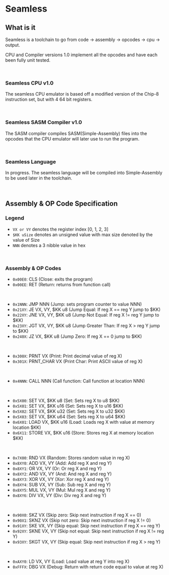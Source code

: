 # Seamless

## What is it
Seamless is a toolchain to go from code -> assembly -> opcodes -> cpu -> output. 

CPU and Compiler versions 1.0 implement all the opcodes and have each been fully unit tested.

<br>

### Seamless CPU v1.0
The seamless CPU emulator is based off a modified version of the Chip-8 instruction set, but with 4 64 bit registers. 

<br>

### Seamless SASM Compiler v1.0
The SASM compiler compiles SASM(Simple-Assembly) files into the opcodes that the CPU emulator will later use to run the program. 

<br>

### Seamless Language
In progress.
The seamless language will be compiled into Simple-Assembly to be used later in the toolchain.

<br>

## Assembly & OP Code Specification
### Legend
* `VX or VY`  denotes the register index [0, 1, 2, 3]
* `$KK uSize` denotes an unsigned value with max size denoted by the value of Size
* `NNN` denotes a 3 nibble value in hex

<br>

### Assembly & OP Codes
* `0x00E0`: CLS (Close: exits the program)
* `0x00EE`: RET (Return: returns from function call)

<br>

* `0x1NNN`: JMP NNN (Jump: sets program counter to value NNN)
* `0x21XY`: JE VX, VY, $KK u8 (Jump Equal: If reg X == reg Y jump to $KK)
* `0x22XY`: JNE VX, VY, $KK u8 (Jump Not Equal: If reg X != reg Y jump to $KK)
* `0x23XY`: JGT VX, VY, $KK u8 (Jump Greater Than: If reg X > reg Y jump to $KK)
* `0x240X`: JZ VX, $KK u8 (Jump Zero: If reg X == 0 jump to $KK)

<br>

* `0x300X`: PRNT VX (Print: Print decimal value of reg X)
* `0x301X`: PRNT_CHAR VX (Print Char: Print ASCII value of reg X)

<br>

* `0x4NNN`: CALL NNN (Call function: Call function at location NNN)

<br>

* `0x5X00`: SET VX, $KK u8 (Set: Sets reg X to u8 $KK)
* `0x5X01`: SET VX, $KK u16 (Set: Sets reg X to u16 $KK)
* `0x5X02`: SET VX, $KK u32 (Set: Sets reg X to u32 $KK)
* `0x5X03`: SET VX, $KK u64 (Set: Sets reg X to u64 $KK)
* `0x6X01`: LOAD VX, $KK u16 (Load: Loads reg X with value at memory location $KK)
* `0x6X11`: STORE VX, $KK u16 (Store: Stores reg X at memory location $KK)

<br>

* `0x7X00`: RND VX (Random: Stores random value in reg X)
* `0x8XY0`: ADD VX, VY (Add: Add reg X and reg Y)
* `0x8XY1`: OR VX, VY (Or: Or reg X and reg Y)
* `0x8XY2`: AND VX, VY (And: And reg X and reg Y)
* `0x8XY3`: XOR VX, VY (Xor: Xor reg X and reg Y)
* `0x8XY4`: SUB VX, VY (Sub: Sub reg X and reg Y)
* `0x8XY5`: MUL VX, VY (Mul: Mul reg X and reg Y)
* `0x8XY6`: DIV VX, VY (Div: Div reg X and reg Y)

<br>

* `0x90X0`: SKZ VX (Skip zero: Skip next instruction if reg X == 0)
* `0x90X1`: SKNZ VX (Skip not zero: Skip next instruction if reg X != 0)
* `0x91XY`: SKE VX, VY (Skip equal: Skip next instruction if reg X == reg Y)
* `0x92XY`: SKNE VX, VY (Skip not equal: Skip next instruction if reg X != reg Y)
* `0x93XY`: SKGT VX, VY (Skip equal: Skip next instruction if reg X > reg Y)

<br>

* `0xAXY0`: LD VX, VY (Load: Load value at reg Y into reg X)
* `0xFFFX`: DBG VX (Debug: Return with return code equal to value at reg X)

<br>
